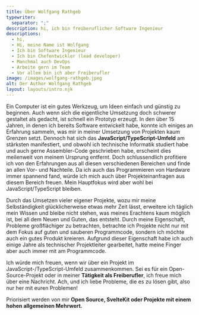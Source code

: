 ```yaml
---
title: Über Wolfgang Rathgeb
typewriter:
  separator: ";"
description: hi, ich bin freiberuflicher Software Ingenieur
descriptions:
  - hi,
  - Hi, meine Name ist Wolfgang
  - Ich bin Software Ingenieur
  - Ich bin Chefentwickler (lead developer)
  - Manchmal auch DevOps
  - Arbeite gern im Team
  - Vor allem bin ich aber Freiberufler
image: /images/wolfgang-rathgeb.jpeg
alt: Der Author Wolfgang Rathgeb
layout: layouts/intro.njk
---
```


Ein Computer ist ein gutes Werkzeug, um Ideen einfach und günstig zu beginnen. Auch wenn sich die eigentliche Umsetzung doch schwerer gestaltet als gedacht, ist schnell ein Prototyp erzeugt. In den über 15 Jahren, in denen ich bereits Software entwickelt habe, konnte ich einiges an Erfahrung sammeln, was mir in meiner Umsetzung von Projekten kaum Grenzen setzt. Dennoch hat sich das **JavaScript/TypeScript-Umfeld** am stärksten manifestiert, und obwohl ich technische Informatik studiert habe und auch gerne Assembler-Code geschrieben habe, erscheint dies meilenweit von meinem Ursprung entfernt. Doch schlussendlich profitiere ich von den Erfahrungen aus all diesen verschiedenen Bereichen und finde an allen Vor- und Nachteile. Da ich auch das Programmieren von Hardware immer spannend fand, würde ich mich auch über Projekteinanfragen aus diesem Bereich freuen. Mein Hauptfokus wird aber wohl bei JavaScript/TypeScript bleiben.

Durch das Umsetzen vieler eigener Projekte, wozu mir meine Selbständigkeit glücklicherweise etwas mehr Zeit lässt, erweitere ich täglich mein Wissen und bleibe nicht stehen, was meines Erachtens kaum möglich ist, bei all dem Neuen und Guten, das entsteht. Durch meine Eigenschaft, Probleme großflächiger zu betrachten, betrachte ich Projekte nicht nur mit dem Fokus auf guten und sauberen Programmcode, sondern ich möchte auch ein gutes Produkt kreieren. Aufgrund dieser Eigenschaft habe ich auch einige Jahre als technischer Projektleiter gearbeitet, hatte meine Finger aber auch immer mit am Programmcode.

Ich würde mich freuen, wenn wir über ein Projekt im JavaScript-/TypeScript-Umfeld zusammenkommen. Sei es für ein Open-Source-Projekt oder in meiner **Tätigkeit als Freiberufler**, ich freue mich über eine Nachricht.
Ach, und ich liebe Probleme, die es zu lösen gibt, also nur her mit euren Problemen!

Priorisiert werden von mir **Open Source, SvelteKit oder Projekte mit einem hohen allgemeinen Mehrwert.**
